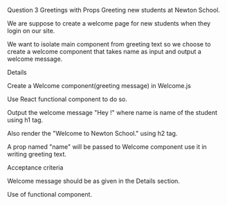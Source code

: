 Question 3
Greetings with Props
Greeting new students at Newton School.

We are suppose to create a welcome page for new students when they login on our site.

We want to isolate main component from greeting text so we choose to create a welcome component that takes name as input and output a welcome message.


Details

Create a Welcome component(greeting message) in Welcome.js

Use React functional component to do so.

Output the welcome message "Hey !" where name is name of the student using h1 tag.

Also render the "Welcome to Newton School." using h2 tag.

A prop named "name" will be passed to Welcome component use it in writing greeting text.



Acceptance criteria

Welcome message should be as given in the Details section.

Use of functional component.

